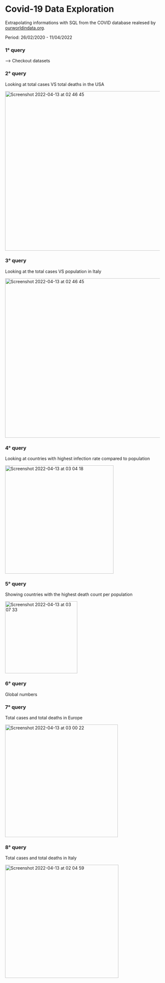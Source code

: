# Covid-19 Data Exploration

Extrapolating informations with SQL from the COVID database realesed by [ourworldindata.org](https://ourworldindata.org/explorers/coronavirus-data-explorer?zoomToSelection=true&facet=none&uniformYAxis=0&pickerSort=asc&pickerMetric=location&Metric=Confirmed+deaths&Interval=7-day+rolling+average&Relative+to+Population=true&Color+by+test+positivity=false&country=USA~GBR~CAN~DEU~ITA~IND).

Period: 26/02/2020 - 11/04/2022

### 1° query

--> Checkout datasets

### 2° query

Looking at total cases VS total deaths in the USA

<img width="520" alt="Screenshot 2022-04-13 at 02 46 45" src="https://user-images.githubusercontent.com/95365607/163077360-741a742f-32ca-4865-939b-613b4a03d04a.png">

### 3° query

Looking at the total cases VS population in Italy

<img width="520" alt="Screenshot 2022-04-13 at 02 46 45" src="https://user-images.githubusercontent.com/95365607/163078090-88d5f2bc-1849-43a0-8b6e-8afca4d27cf1.png">


### 4° query

Looking at countries with highest infection rate compared to population

<img width="353" alt="Screenshot 2022-04-13 at 03 04 18" src="https://user-images.githubusercontent.com/95365607/163078875-62cb340e-9a88-46ec-9561-7aaa95319769.png">


### 5° query

Showing countries with the highest death count per population

<img width="235" alt="Screenshot 2022-04-13 at 03 07 33" src="https://user-images.githubusercontent.com/95365607/163079157-1a705073-2f63-40a3-abc1-a8dc410f7d57.png">

### 6° query

Global numbers


### 7° query

Total cases and total deaths in Europe

<img width="367" alt="Screenshot 2022-04-13 at 03 00 22" src="https://user-images.githubusercontent.com/95365607/163078478-fba7cde2-5275-4922-b88f-4430c5c2882e.png">


### 8° query 

Total cases and total deaths in Italy

<img width="369" alt="Screenshot 2022-04-13 at 02 04 59" src="https://user-images.githubusercontent.com/95365607/163074120-6120930a-826f-44c6-b742-47d41deed4f1.png">


